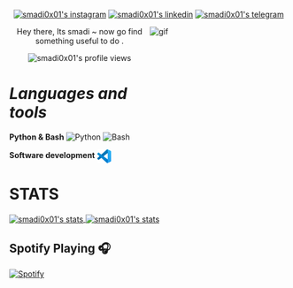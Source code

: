 #                                                                    

<p align="center">
<a href="https://instagram.com/smadixd" target=”_blank”><img align="center" src="https://cdn.jsdelivr.net/npm/simple-icons@3.0.1/icons/instagram.svg" alt="smadi0x01's instagram" height="20" width="20" /></a>
<a href="https://linkedin.com/in/saud-smadi" target=”_blank”><img align="center" src="https://cdn.jsdelivr.net/npm/simple-icons@3.0.1/icons/linkedin.svg" alt="smadi0x01's linkedin" height="20" width="20" /></a>
<a href="https://t.me/rootsmadi" target=”_blank”><img align="center" src="https://cdn.jsdelivr.net/npm/simple-icons@3.0.1/icons/telegram.svg" alt="smadi0x01's telegram" height="20" width="20" /></a>
</p>

<img align="right" alt="gif" height="250" width="250"  src="https://mir-s3-cdn-cf.behance.net/project_modules/disp/754d9b26124845.5634ffb46ed45.gif" />


<p align="center"> Hey there, Its smadi ~ now go find something </> useful to do .</p>
<p align="center"> <img src="https://komarev.com/ghpvc/?username=rootsmadi" alt="smadi0x01's profile views" /> </p>


#                                                                    *Languages and tools*

**Python & Bash**
 <img align="" alt="Python" width="25px" src="https://brandslogos.com/wp-content/uploads/images/large/python-logo-black-and-white.png" />
 <img align="" alt="Bash" width="25px" src="https://bashlogo.com/img/symbol/png/full_colored_light.png" />
 
**Software development**
 <img align="center" alt="Visual Studio Code" width="25px" src="https://raw.githubusercontent.com/github/explore/80688e429a7d4ef2fca1e82350fe8e3517d3494d/topics/visual-studio-code/visual-studio-code.png" />


#                                                                    **STATS**

<a href="https://github.com/smadi0x01">
  <img align="center" src="https://github-readme-stats.vercel.app/api?username=smadi0x01&show_icons=true&include_all_commits=true&theme=dark" alt="smadi0x01's stats" />
</a>

<a href="https://github.com/smadi0x01">
  <img align="center" src="https://github-readme-stats.vercel.app/api/top-langs/?username=smadi0x01&layout=compact&theme=dark" alt="smadi0x01's stats" />
</a>

## Spotify Playing 🎧

[![Spotify](https://novatorem.vercel.app/api/spotify)](https://open.spotify.com/user/ssmadi)
